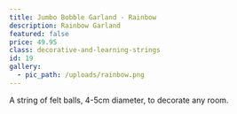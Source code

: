 ```yaml
---
title: Jumbo Bobble Garland - Rainbow
description: Rainbow Garland
featured: false
price: 49.95
class: decorative-and-learning-strings
id: 19
gallery:
  - pic_path: /uploads/rainbow.png
---
```



A string of felt balls, 4-5cm diameter, to decorate any room.
